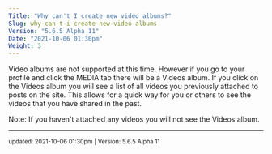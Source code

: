 ```yaml
---
Title: "Why can't I create new video albums?"
Slug: why-can-t-i-create-new-video-albums
Version: "5.6.5 Alpha 11"
Date: "2021-10-06 01:30pm"
Weight: 3
---
```


<p>Video albums are not supported at this time. However if you go to your profile and click the MEDIA tab there will be a Videos album. If you click on the Videos album you will see a list of all videos you previously attached to posts on the site. This allows for a quick way for you or others to see the videos that you have shared in the past.</p>

<p>Note: If you haven't attached any videos you will not see the Videos album.</p>

<hr>
<small>
updated: 2021-10-06 01:30pm | Version: 5.6.5 Alpha 11
</small>